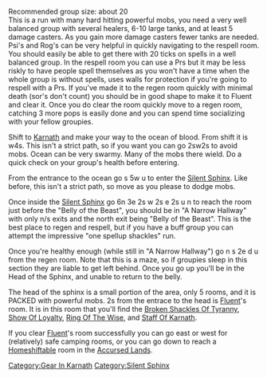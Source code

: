 Recommended group size: about 20  
This is a run with many hard hitting powerful mobs, you need a very well
balanced group with several healers, 6-10 large tanks, and at least 5
damage casters. As you gain more damage casters fewer tanks are needed.
Psi's and Rog's can be very helpful in quickly navigating to the respell
room. You should easily be able to get there with 20 ticks on spells in
a well balanced group. In the respell room you can use a Prs but it may
be less riskly to have people spell themselves as you won't have a time
when the whole group is without spells, uses walls for protection if
you're going to respell with a Prs. If you've made it to the regen room
quickly with minimal death (sor's don't count) you should be in good
shape to make it to Fluent and clear it. Once you do clear the room
quickly move to a regen room, catching 3 more pops is easily done and
you can spend time socializing with your fellow groupies.

Shift to [Karnath](:Category:Karnath.md "wikilink") and make your way to
the ocean of blood. From shift it is w4s. This isn't a strict path, so
if you want you can go 2sw2s to avoid mobs. Ocean can be very swarmy.
Many of the mobs there wield. Do a quick check on your group's health
before entering.

From the entrance to the ocean go s 5w u to enter the [Silent
Sphinx](:Category:Silent_Sphinx.md "wikilink"). Like before, this isn't
a strict path, so move as you please to dodge mobs.

Once inside the [Silent Sphinx](:Category:Silent_Sphinx.md "wikilink")
go 6n 3e 2s w 2s e 2s u n to reach the room just before the "Belly of
the Beast", you should be in "A Narrow Hallway" with only n/s exits and
the north exit being "Belly of the Beast". This is the best place to
regen and respell, but if you have a buff group you can attempt the
impressive "one spellup shackles" run.

Once you're healthy enough (while still in "A Narrow Hallway") go n s 2e
d u from the regen room. Note that this is a maze, so if groupies sleep
in this section they are liable to get left behind. Once you go up
you'll be in the Head of the Sphinx, and unable to return to the belly.

The head of the sphinx is a small portion of the area, only 5 rooms, and
it is PACKED with powerful mobs. 2s from the entrace to the head is
[Fluent](Fluent_The_Wise.md "wikilink")'s room. It is in this room that
you'll find the [Broken Shackles Of
Tyranny](Broken_Shackles_Of_Tyranny "wikilink"), [Show Of
Loyalty](Show_Of_Loyalty "wikilink"), [Ring Of The
Wise](Ring_Of_The_Wise "wikilink"), and [Staff Of
Karnath](Staff_Of_Karnath "wikilink").

If you clear [Fluent](Fluent_The_Wise.md "wikilink")'s room successfully
you can go east or west for (relatively) safe camping rooms, or you can
go down to reach a [Homeshiftable](Homeshift "wikilink") room in the
[Accursed Lands](:Category:Accursed_Lands.md "wikilink").

[Category:Gear In Karnath](Category:Gear_In_Karnath "wikilink")
[Category:Silent Sphinx](Category:Silent_Sphinx "wikilink")
